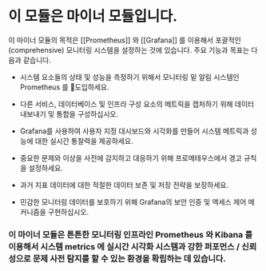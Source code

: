 # 이 모듈은 마이너 모듈입니다.

이 마이너 모듈의 목적은 [[Prometheus]] 와 [[Grafana]] 를 이용해서 포괄적인 (comprehensive) 모니터링 시스템을 설정하는 것에 있습니다. 주요 기능과 목표는 다음과 같습니다.

- 시스템 요소들의 상태 및 성능을 측정하기 위해서 모니터링 밑 알림 시스템인 Prometheus 를 도입하세요.

- 다른 서비스, 데이터베이스 및 인프라 구성 요소의 메트릭을 캡처하기 위해 데이터 내보내기 및 통합을 구성하십시오.

- Grafana를 사용하여 사용자 지정 대시보드와 시각화를 만들어 시스템 메트릭과 성능에 대한 실시간 통찰력을 제공하세요.

- 중요한 문제와 이상을 사전에 감지하고 대응하기 위해 프로메테우스에서 경고 규칙을 설정하세요.

- 과거 지표 데이터에 대한 적절한 데이터 보존 및 저장 전략을 보장하세요.

- 민감한 모니터링 데이터를 보호하기 위해 Grafana의 보안 인증 및 액세스 제어 메커니즘을 구현하십시오.

### 이 마이너 모듈은 튼튼한 모니터링 인프라인 Prometheus 와 Kibana 를 이용해서 시스템 metrics 에 실시간 시각화 시스템과 강한 퍼포먼스 / 신뢰성으로 문제 사전 탐지를 할 수 있는 환경을 확립하는 데 있습니다.